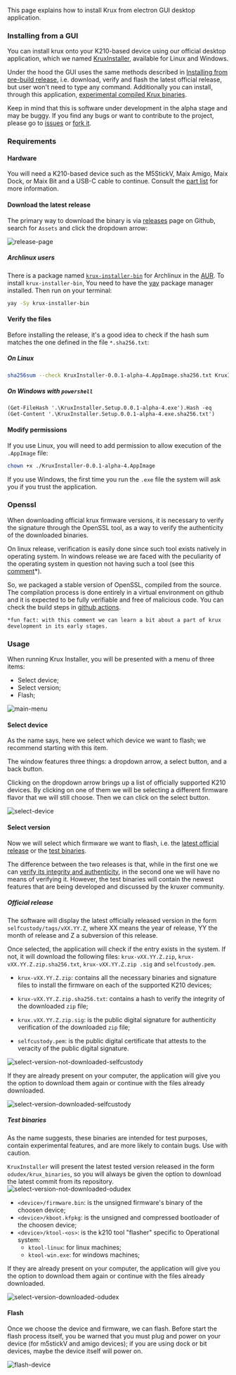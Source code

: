 This page explains how to install Krux from electron GUI desktop application.

### Installing from a GUI

You can install krux onto your K210-based device using our official desktop application, which we named [KruxInstaller](https://github.com/selfcustody/krux-installer), available for Linux and Windows.

Under the hood the GUI uses the same methods described in [Installing from pre-build release](../installing/index.en.md), i.e. download, verify and flash the latest official release, but user won't need to type any command. Additionally you can install, through this application, [experimental compiled Krux binaries](https://github.com/odudex/krux_binaries).

Keep in mind that this is software under development in the alpha stage and may be buggy. If you find any bugs or want to contribute to the project, please go to [issues](https://github.com/selfcustody/krux-installer/issues) or [fork it](https://github.com/selfcustody/krux-installer/fork).

### Requirements
#### Hardware
You will need a K210-based device such as the M5StickV, Maix Amigo, Maix Dock, or Maix Bit and a USB-C cable to continue. Consult the [part list](../../parts) for more information.

#### Download the latest release

The primary way to download the binary is via [releases](https://github.com/selfcustody/krux-installer/releases) page on Github, search for `Assets` and click the dropdown arrow:

![release-page](../../img/krux-installer/download_release.gif "KruxInstaller download release page")

##### Archlinux users

There is a package named [`krux-installer-bin`](https://aur.archlinux.org/packages/krux-installer-bin) for Archlinux in the [AUR](https://aur.archlinux.org/). To install `krux-installer-bin`, You need to have the [yay](https://github.com/Jguer/yay) package manager installed. Then run on your terminal:

```bash
yay -Sy krux-installer-bin
```

#### Verify the files
Before installing the release, it's a good idea to check if the hash sum matches the one defined in the file `*.sha256.txt`:

##### On Linux

```bash
sha256sum --check KruxInstaller-0.0.1-alpha-4.AppImage.sha256.txt KruxInstaller-0.0.1-alpha-4.AppImage
```

##### On Windows with `powershell`

```pwsh
(Get-FileHash '.\KruxInstaller.Setup.0.0.1-alpha-4.exe').Hash -eq (Get-Content '.\KruxInstaller.Setup.0.0.1-alpha-4.exe.sha256.txt')
```

#### Modify permissions

If you use Linux, you will need to add permission to allow execution of the `.AppImage` file:

```bash
chown +x ./KruxInstaller-0.0.1-alpha-4.AppImage
```

If you use Windows, the first time you run the `.exe` file the system will ask you if you trust the application.

### Openssl

When downloading official krux firmware versions, it is necessary to verify the signature through the OpenSSL tool, as a way to verify the authenticity of the downloaded binaries.

On linux release, verification is easily done since such tool exists natively in operating system. In windows release we are faced with the peculiarity of the operating system in question not having such a tool (see this [comment](https://github.com/selfcustody/krux-installer/issues/2#issuecomment-1361172849)*).

So, we packaged a stable version of OpenSSL, compiled from the source. The compilation process is done entirely in a virtual environment on github and it is expected to be fully verifiable and free of malicious code. You can check the build steps in [github actions](https://github.com/selfcustody/krux-installer/actions).

`*fun fact: with this comment we can learn a bit about a part of krux development in its early stages.`


### Usage

When running Krux Installer, you will be presented with a menu of three items:

- Select device;
- Select version;
- Flash;

![main-menu](../../img/krux-installer/main.png "KruxInstaller Main Menu")

#### Select device

As the name says, here we select which device we want to flash; we recommend starting with this item.

The window features three things: a dropdown arrow, a select button, and a back button.

Clicking on the dropdown arrow brings up a list of officially supported K210 devices. By clicking on one of them we will be selecting a different firmware flavor that we will still choose. Then we can click on the select button.

![select-device](../../img/krux-installer/select_device.gif "KruxInstaller Select Device Menu with choosen device")

#### Select version

Now we will select which firmware we want to flash, i.e. the [latest official release](https://github.com/selfcustody/krux/releases) or the [test binaries](https://github.com/odudex/krux_binaries). 

The difference between the two releases is that, while in the first one we can [verify its integrity and authenticity](/krux/getting-started/installing/#verify-the-files), in the second one we will have no means of verifying it. However, the test binaries will contain the newest features that are being developed and discussed by the kruxer community.


##### Official release

The software will display the latest officially released version in the form `selfcustody/tags/vXX.YY.Z`, where XX means the year of release, YY the month of release and Z a subversion of this release.

Once selected, the application will check if the entry exists in the system. If not, it will download the following files: `krux-vXX.YY.Z.zip`, `krux-vXX.YY.Z.zip.sha256.txt`, `krux-vXX.YY.Z.zip .sig` and `selfcustody.pem`.

- `krux-vXX.YY.Z.zip`: contains all the necessary binaries and signature files to install the firmware on each of the supported K210 devices;

- `krux-vXX.YY.Z.zip.sha256.txt`: contains a hash to verify the integrity of the downloaded `zip` file;

- `krux.vXX.YY.Z.zip.sig`: is the public digital signature for authenticity verification of the downloaded `zip` file;

- `selfcustody.pem`: is the public digital certificate that attests to the veracity of the public digital signature.

![select-version-not-downloaded-selfcustody](../../img/krux-installer/select_version_not_downloaded_selfcustody.gif "KruxInstaller Select Selfcustody Version not downloaded Menu")

If they are already present on your computer, the application will give you the option to download them again or continue with the files already downloaded.

![select-version-downloaded-selfcustody](../../img/krux-installer/select_version_downloaded_selfcustody.gif "KruxInstaller Select Selfcustody version downloaded Menu")

##### Test binaries

As the name suggests, these binaries are intended for test purposes, contain experimental features, and are more likely to contain bugs. Use with caution.

`KruxInstaller` will present the latest tested version released in the form `odudex/krux_binaries`, so you will always be given the option to download the latest commit from its repository.
![select-version-not-downloaded-odudex](../../img/krux-installer/select_version_not_downloaded_odudex.gif "KruxInstaller Select Odudex version Menu")

- `<device>/firmware.bin`: is the unsigned firmware's binary of the choosen device;
- `<device>/kboot.kfpkg`: is the unsigned and compressed bootloader of the choosen device;
- `<device>/ktool-<os>`: is the k210 tool "flasher" specific to Operational system:
    - `ktool-linux`: for linux machines;
    - `ktool-win.exe`: for windows machines;

If they are already present on your computer, the application will give you the option to download them again or continue with the files already downloaded.

![select-version-downloaded-odudex](../../img/krux-installer/select_version_downloaded_odudex.gif "KruxInstaller Select Odudex version downloaded Menu")

#### Flash

Once we choose the device and firmware, we can flash. Before start the flash process itself, you be warned that you must plug and power on your device (for m5stickV and amigo devices); if you are using dock or bit devices, maybe the device itself will power on.

![flash-device](../../img/krux-installer/flash-device.gif "KruxInstaller Flash to device")
